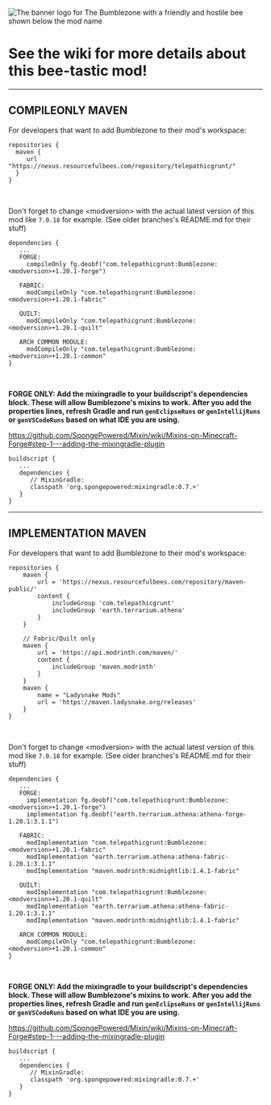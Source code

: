 ![The banner logo for The Bumblezone with a friendly and hostile bee shown below the mod name](https://github.com/TelepathicGrunt/Bumblezone/assets/40846040/968c8470-6ff7-4b11-8f45-da255d1de7ca)

# See the wiki for more details about this bee-tastic mod!

***

## COMPILEONLY MAVEN

For developers that want to add Bumblezone to their mod's workspace:

```
repositories {
  maven {
     url "https://nexus.resourcefulbees.com/repository/telepathicgrunt/"
  }
}
```

&nbsp;

Don't forget to change \<modversion> with the actual latest version of this mod like `7.0.18` for example. (See older branches's README.md for their stuff)

```
dependencies {
   ...
   FORGE: 
     compileOnly fg.deobf("com.telepathicgrunt:Bumblezone:<modversion>+1.20.1-forge")
     
   FABRIC: 
     modCompileOnly "com.telepathicgrunt:Bumblezone:<modversion>+1.20.1-fabric"
     
   QUILT: 
     modCompileOnly "com.telepathicgrunt:Bumblezone:<modversion>+1.20.1-quilt"
     
   ARCH COMMON MODULE: 
     modCompileOnly "com.telepathicgrunt:Bumblezone:<modversion>+1.20.1-common"
}
```

&nbsp;

**FORGE ONLY: Add the mixingradle to your buildscript's dependencies block. These will allow Bumblezone's mixins to work. After you add the properties lines, refresh Gradle and run `genEclipseRuns` or `genIntellijRuns` or `genVSCodeRuns` based on what IDE you are using.**

https://github.com/SpongePowered/Mixin/wiki/Mixins-on-Minecraft-Forge#step-1---adding-the-mixingradle-plugin

```
buildscript {
   ...
   dependencies {
      // MixinGradle:
      classpath 'org.spongepowered:mixingradle:0.7.+'
   }
}
```

***

## IMPLEMENTATION MAVEN

For developers that want to add Bumblezone to their mod's workspace:

```
repositories {
    maven {
        url = 'https://nexus.resourcefulbees.com/repository/maven-public/'
        content {
            includeGroup 'com.telepathicgrunt'
            includeGroup 'earth.terrarium.athena'
        }
    }
    
    // Fabric/Quilt only
    maven {
        url = 'https://api.modrinth.com/maven/'
        content {
            includeGroup 'maven.modrinth'
        }
    }
    maven {
        name = "Ladysnake Mods"
        url = 'https://maven.ladysnake.org/releases'
    }
}
```

&nbsp;

Don't forget to change \<modversion> with the actual latest version of this mod like `7.0.18` for example. (See older branches's README.md for their stuff)

```
dependencies {
   ...
   FORGE: 
     implementation fg.deobf("com.telepathicgrunt:Bumblezone:<modversion>+1.20.1-forge")
     implementation fg.deobf("earth.terrarium.athena:athena-forge-1.20.1:3.1.1")
     
   FABRIC: 
     modImplementation "com.telepathicgrunt:Bumblezone:<modversion>+1.20.1-fabric"
     modImplementation "earth.terrarium.athena:athena-fabric-1.20.1:3.1.1"
     modImplementation "maven.modrinth:midnightlib:1.4.1-fabric" 
   
   QUILT: 
     modImplementation "com.telepathicgrunt:Bumblezone:<modversion>+1.20.1-quilt"
     modImplementation "earth.terrarium.athena:athena-fabric-1.20.1:3.1.1"
     modImplementation "maven.modrinth:midnightlib:1.4.1-fabric" 
     
   ARCH COMMON MODULE: 
     modCompileOnly "com.telepathicgrunt:Bumblezone:<modversion>+1.20.1-common"
}
```

&nbsp;

**FORGE ONLY: Add the mixingradle to your buildscript's dependencies block. These will allow Bumblezone's mixins to work. After you add the properties lines, refresh Gradle and run `genEclipseRuns` or `genIntellijRuns` or `genVSCodeRuns` based on what IDE you are using.**

https://github.com/SpongePowered/Mixin/wiki/Mixins-on-Minecraft-Forge#step-1---adding-the-mixingradle-plugin

```
buildscript {
   ...
   dependencies {
      // MixinGradle:
      classpath 'org.spongepowered:mixingradle:0.7.+'
   }
}
```